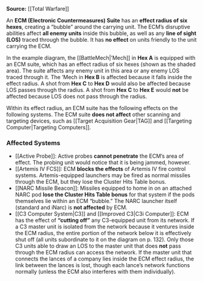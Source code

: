**Source:** [[Total Warfare]]  

An **ECM (Electronic Countermeasures) Suite** has an **effect radius of six hexes**, creating a “bubble” around the carrying unit. The ECM’s disruptive abilities affect **all enemy units** inside this bubble, as well as any **line of sight (LOS)** traced through the bubble. It has **no effect** on units friendly to the unit carrying the ECM.  

In the example diagram, the [[BattleMech|’Mech]] in **Hex A** is equipped with an ECM suite, which has an effect radius of six hexes (shown as the shaded area). The suite affects any enemy unit in this area or any enemy LOS traced through it. The ’Mech in **Hex B** is affected because it falls inside the effect radius. A shot from **Hex C** to **Hex D** would also be affected because LOS passes through the radius. A shot from **Hex C** to **Hex E** would **not** be affected because LOS does not pass through the radius.  

Within its effect radius, an ECM suite has the following effects on the following systems. The ECM suite **does not affect** other scanning and targeting devices, such as [[Target Acquisition Gear|TAG]] and [[Targeting Computer|Targeting Computers]].  

### Affected Systems  
- [[Active Probe]]: Active probes **cannot penetrate** the ECM’s area of effect. The probing unit would notice that it is being jammed, however.  
- [[Artemis IV FCS]]: ECM **blocks the effects** of Artemis IV fire control systems. Artemis-equipped launchers may be fired as normal missiles through the ECM, but they lose the Cluster Hits Table bonus.  
- [[NARC Missile Beacon]]: Missiles equipped to home in on an attached NARC pod **lose the Cluster Hits Table bonus** for that system if the pods themselves lie within an ECM “bubble.” The NARC launcher itself (standard and iNarc) is **not affected** by ECM.  
- [[C3 Computer System|C3]] and [[Improved C3|C3i Computer]]: ECM has the effect of **“cutting off”** any C3-equipped unit from its network. If a C3 master unit is isolated from the network because it ventures inside the ECM radius, the entire portion of the network below it is effectively shut off (all units subordinate to it on the diagram on p. 132). Only those C3 units able to draw an LOS to the master unit that does **not** pass through the ECM radius can access the network. If the master unit that connects the lances of a company lies inside the ECM effect radius, the link between the lances is lost, though each lance’s network functions normally (unless the ECM also interferes with them individually).  
